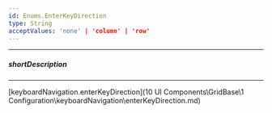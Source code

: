 ```yaml
---
id: Enums.EnterKeyDirection
type: String
acceptValues: 'none' | 'column' | 'row'
---
```

---
##### shortDescription
<!-- Description goes here -->

---
<!-- Description goes here -->
[keyboardNavigation.enterKeyDirection](10 UI Components\GridBase\1 Configuration\keyboardNavigation\enterKeyDirection.md)